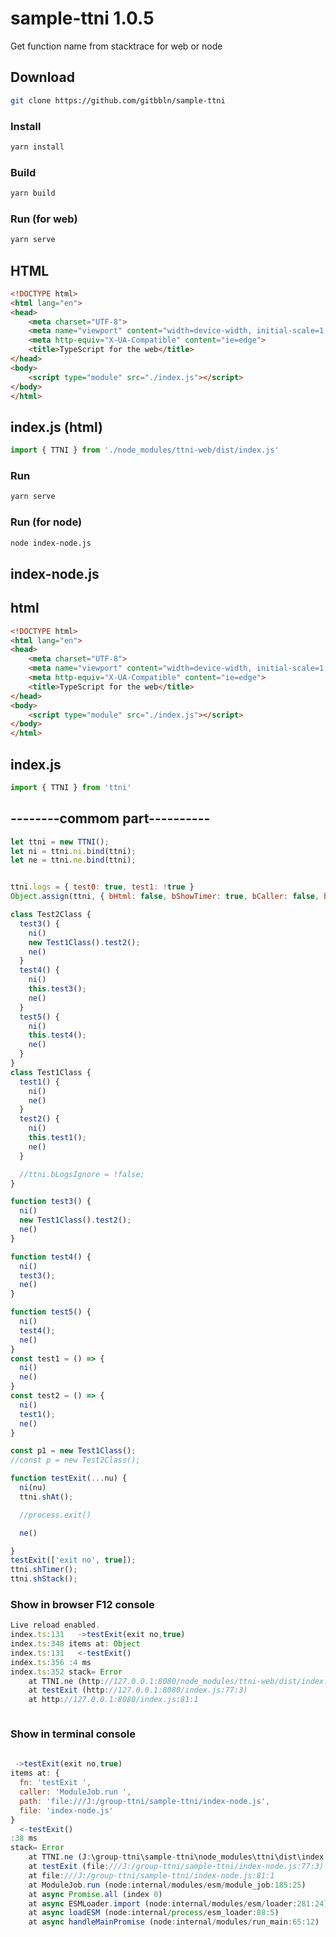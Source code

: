 # sample-ttni 1.0.5

Get function name  from stacktrace for web or node

## Download

```bash
git clone https://github.com/gitbbln/sample-ttni
```

### Install

```bash
yarn install
```

### Build

```bash
yarn build
```

### Run (for web)

```bash
yarn serve
```

## HTML

```HTML
<!DOCTYPE html>
<html lang="en">
<head>
    <meta charset="UTF-8">
    <meta name="viewport" content="width=device-width, initial-scale=1.0">
    <meta http-equiv="X-UA-Compatible" content="ie=edge">
    <title>TypeScript for the web</title>
</head>
<body>
    <script type="module" src="./index.js"></script>
</body>
</html>


```

## index.js (html)

```JavaScript
import { TTNI } from './node_modules/ttni-web/dist/index.js'
```

### Run

```bash
yarn serve
```

### Run (for node)

```bash
node index-node.js
```

## index-node.js

## html

```HTML
<!DOCTYPE html>
<html lang="en">
<head>
    <meta charset="UTF-8">
    <meta name="viewport" content="width=device-width, initial-scale=1.0">
    <meta http-equiv="X-UA-Compatible" content="ie=edge">
    <title>TypeScript for the web</title>
</head>
<body>
    <script type="module" src="./index.js"></script>
</body>
</html>


```

## index.js

```JavaScript
import { TTNI } from 'ttni'
```

## --------commom part----------

```JavaScript
let ttni = new TTNI();
let ni = ttni.ni.bind(ttni);
let ne = ttni.ne.bind(ttni);


ttni.logs = { test0: true, test1: !true }
Object.assign(ttni, { bHtml: false, bShowTimer: true, bCaller: false, bTrace: true, logs: undefined, maxColorsLevel: 4 })

class Test2Class {
  test3() {
    ni()
    new Test1Class().test2();
    ne()
  }
  test4() {
    ni()
    this.test3();
    ne()
  }
  test5() {
    ni()
    this.test4();
    ne()
  }
}
class Test1Class {
  test1() {
    ni()
    ne()
  }
  test2() {
    ni()
    this.test1();
    ne()
  }

  //ttni.bLogsIgnore = !false;
}

function test3() {
  ni()
  new Test1Class().test2();
  ne()
}

function test4() {
  ni()
  test3();
  ne()
}

function test5() {
  ni()
  test4();
  ne()
}
const test1 = () => {
  ni()
  ne()
}
const test2 = () => {
  ni()
  test1();
  ne()
}

const p1 = new Test1Class();
//const p = new Test2Class();

function testExit(...nu) {
  ni(nu)
  ttni.shAt();

  //process.exit()

  ne()

}
testExit(['exit no', true]);
ttni.shTimer();
ttni.shStack();
```

### Show in browser F12 console

```JavaScript
Live reload enabled.
index.ts:131   ->testExit(exit no,true)
index.ts:348 items at: Object
index.ts:131   <-testExit()
index.ts:356 :4 ms
index.ts:352 stack= Error
    at TTNI.ne (http://127.0.0.1:8080/node_modules/ttni-web/dist/index.js:290:46)
    at testExit (http://127.0.0.1:8080/index.js:77:3)
    at http://127.0.0.1:8080/index.js:81:1



```

### Show in terminal console

```JavaScript
 
 ->testExit(exit no,true)
items at: {
  fn: 'testExit ',
  caller: 'ModuleJob.run ',
  path: 'file:///J:/group-ttni/sample-ttni/index-node.js',
  file: 'index-node.js'
}
  <-testExit()
:38 ms
stack= Error
    at TTNI.ne (J:\group-ttni\sample-ttni\node_modules\ttni\dist\index.js:308:46)
    at testExit (file:///J:/group-ttni/sample-ttni/index-node.js:77:3)
    at file:///J:/group-ttni/sample-ttni/index-node.js:81:1
    at ModuleJob.run (node:internal/modules/esm/module_job:185:25)
    at async Promise.all (index 0)
    at async ESMLoader.import (node:internal/modules/esm/loader:281:24)
    at async loadESM (node:internal/process/esm_loader:88:5)
    at async handleMainPromise (node:internal/modules/run_main:65:12)
```
